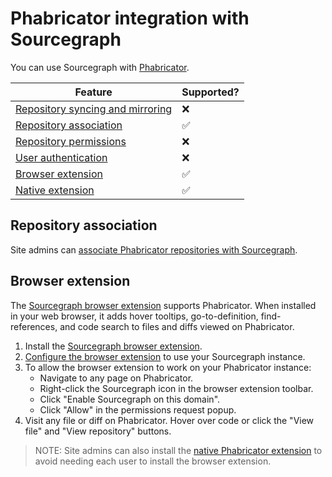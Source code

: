 # Phabricator integration with Sourcegraph

You can use Sourcegraph with [Phabricator](http://phabricator.org/).

Feature | Supported?
------- | ----------
[Repository syncing and mirroring](../admin/external_service/phabricator.md#repository-linking-and-syncing) | ❌
[Repository association](../admin/external_service/phabricator.md#repository-linking-and-syncing) | ✅
[Repository permissions](../admin/repo/permissions.md) | ❌
[User authentication](../admin/auth.md) | ❌
[Browser extension](#browser-extension) | ✅
[Native extension](../admin/external_service/phabricator.md#native-extension) | ✅

## Repository association

Site admins can [associate Phabricator repositories with Sourcegraph](../admin/external_service/phabricator.md#repository-syncing-and-linking).

## Browser extension

The [Sourcegraph browser extension](browser_extension.md) supports Phabricator. When installed in your web browser, it adds hover tooltips, go-to-definition, find-references, and code search to files and diffs viewed on Phabricator.

1.  Install the [Sourcegraph browser extension](browser_extension.md).
1.  [Configure the browser extension](browser_extension.md#configuring-the-sourcegraph-instance-to-use) to use your Sourcegraph instance.
1.  To allow the browser extension to work on your Phabricator instance:
    - Navigate to any page on Phabricator.
    - Right-click the Sourcegraph icon in the browser extension toolbar.
    - Click "Enable Sourcegraph on this domain".
    - Click "Allow" in the permissions request popup.
1.  Visit any file or diff on Phabricator. Hover over code or click the "View file" and "View repository" buttons.

> NOTE: Site admins can also install the [native Phabricator extension](../admin/external_service/phabricator.md#native-extension) to avoid needing each user to install the browser extension.
